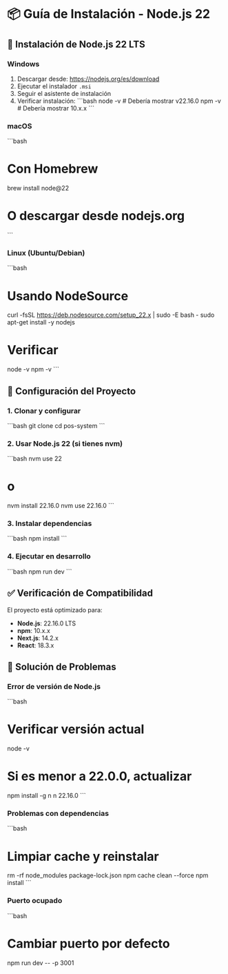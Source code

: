 # 📦 Guía de Instalación - Node.js 22

## 🎯 Instalación de Node.js 22 LTS

### Windows
1. Descargar desde: https://nodejs.org/es/download
2. Ejecutar el instalador `.msi`
3. Seguir el asistente de instalación
4. Verificar instalación:
\`\`\`bash
node -v  # Debería mostrar v22.16.0
npm -v   # Debería mostrar 10.x.x
\`\`\`

### macOS
\`\`\`bash
# Con Homebrew
brew install node@22

# O descargar desde nodejs.org
\`\`\`

### Linux (Ubuntu/Debian)
\`\`\`bash
# Usando NodeSource
curl -fsSL https://deb.nodesource.com/setup_22.x | sudo -E bash -
sudo apt-get install -y nodejs

# Verificar
node -v
npm -v
\`\`\`

## 🚀 Configuración del Proyecto

### 1. Clonar y configurar
\`\`\`bash
git clone <repository-url>
cd pos-system
\`\`\`

### 2. Usar Node.js 22 (si tienes nvm)
\`\`\`bash
nvm use 22
# o
nvm install 22.16.0
nvm use 22.16.0
\`\`\`

### 3. Instalar dependencias
\`\`\`bash
npm install
\`\`\`

### 4. Ejecutar en desarrollo
\`\`\`bash
npm run dev
\`\`\`

## ✅ Verificación de Compatibilidad

El proyecto está optimizado para:
- **Node.js**: 22.16.0 LTS
- **npm**: 10.x.x
- **Next.js**: 14.2.x
- **React**: 18.3.x

## 🔧 Solución de Problemas

### Error de versión de Node.js
\`\`\`bash
# Verificar versión actual
node -v

# Si es menor a 22.0.0, actualizar
npm install -g n
n 22.16.0
\`\`\`

### Problemas con dependencias
\`\`\`bash
# Limpiar cache y reinstalar
rm -rf node_modules package-lock.json
npm cache clean --force
npm install
\`\`\`

### Puerto ocupado
\`\`\`bash
# Cambiar puerto por defecto
npm run dev -- -p 3001
